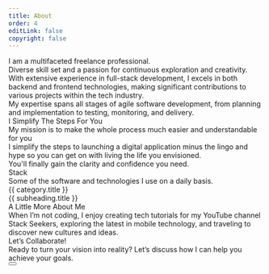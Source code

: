 ```yaml
---
title: About
order: 4
editLink: false
copyright: false
---
```


<div class="my-6 flex md:flex-row flex-column flex-column-reverse md:align-items-start ">
  <div class="md:col-6 col-12">
    <div class="my-4 text-md"> I am a multifaceted freelance professional.</div>
    <div class="my-4 text-md"> Diverse skill set and a passion for continuous exploration and creativity.</div>
    <div class="my-4 text-md">
    With extensive experience in full-stack development, I excels in both backend and frontend technologies, making significant contributions to various projects within the tech industry.</div> <div class="my-4 text-md">
    My expertise spans all stages of agile software development, from planning and implementation to testing, monitoring, and delivery.</div>
  </div>
  <div class="md:col-6 col-12 h-30rem overflow-hidden">
    <Image :src="`/img/about/about_jiwanghosal.jpg`" width="100%"/>
  </div>
</div>

<div class="my-6 flex md:flex-row flex-column ">
  <div class="md:col-6 col-12 h-25rem overflow-hidden">
    <Image :src="`/img/about/vue_amsterdam.jpg`" width="100%"/>
  </div>
  <div class="md:col-6 col-12">
    <div class="text-4xl font-bold">I Simplify The Steps For You</div>
    <div class="my-4 text-md">My mission is to make the whole process much easier and understandable for you</div>
    <div class="my-4 text-md">I simplify the steps to launching a digital application minus the lingo and hype so you can get on with living the life you envisioned.</div>
    <div class="my-4 text-md">You'll finally gain the clarity and confidence you need.</div>
  </div>
</div>
<!-- Skills -->
<div class="my-6" id="stack">
  <div class="text-center">
    <div class="text-4xl font-bold">Stack</div>
    <div class="my-4 text-xl">Some of the software and technologies I use on a daily basis.</div>
  </div>
  <div class="flex flex-wrap gap-2">
    <div v-for="(category, key) in technologies" :key="key" class="flex md:col-12">
      <div class="gap-1 surface-card shadow-1 border-round-md text-900 vp-feature-item">
        <div class="text-2xl font-bold">{{ category.title }}</div>
        <div v-for="(subheading, subKey) in category.subheadings" :key="subKey" class="p-4">
          <div class="text-xl">{{ subheading.title }}</div>
          <div class="p-1">
            <Tag
              v-for="tech in subheading.technologies"
              :key="tech.name"
              :value="tech.name"
              :icon="getIcon(tech.logoUrl)"
              class="m-1 p-1"
            />
          </div>
        </div>
      </div>
    </div>
  </div>
</div>

<div class="pt-8 text-900">
  <div class="text-center">
    <div class="text-4xl font-bold">A Little More About Me</div>
    <div class="my-4 text-md">When I’m not coding, I enjoy creating tech tutorials for my YouTube channel Stack Seekers, exploring the latest in mobile technology, and traveling to discover new cultures and ideas.</div>
  </div>
</div>

<div class="pt-4 surface-100 shadow-1 vp-feature-item border-round-md text-900">
  <div class="text-center">
    <div class="my-4 text-md">Let’s Collaborate!</div>
  </div>
  <div class="my-4 text-center text-md">Ready to turn your vision into reality? Let’s discuss how I can help you achieve your goals.
  </div>
  <a href="mailto:jiwan.cse@gmail.com" size="large" color="deeppink" class="flex justify-content-center text-center no-underline"> 
    <Button label="Let's work together" icon="pi pi-envelope" severity="info" />
  </a>
  <div class="flex flex-row surface-card justify-content-end flex-wrap gap-4 p-3 px-6 -mx-4 -mb-4 mt-4">
    <a
      v-for="(socialElement, socialIndex) in social"
      :key="socialIndex"
      :href="socialElement.url"
      target="_blank"
      class="flex flex-row text-600 gap-2"
      >
      <i :class="socialElement.icon" style="font-size: 1rem"></i>
      </a>
  </div>
</div>

<script setup lanf="ts">
  
  const technologies = {
  frontend: {
    title: "Frontend Technologies",
    subheadings: {
      frameworks_and_libraries: {
        title: "Frameworks and Libraries",
        technologies: [
          { name: "React", logoUrl: "https://example.com/logos/react-logo.png" },
          { name: "Vue.js", logoUrl: "/img/home/vuejs.png" },
        ]
      },
      styling: {
        title: "Styling Tools",
        technologies: [
          { name: "Tailwind CSS", logoUrl: "https://example.com/logos/tailwindcss-logo.png" },
          { name: "PrimeFlex", logoUrl: "https://example.com/logos/tailwindcss-logo.png" },
          { name: "Bootstrap", logoUrl: "https://example.com/logos/bootstrap-logo.png" },
          { name: "Material-UI", logoUrl: "https://example.com/logos/bootstrap-logo.png" },
          { name: "Ant Design", logoUrl: "https://example.com/logos/bootstrap-logo.png" },
        ]
      },
      stateManagement: {
        title: "State Management",
        technologies: [
          { name: "Pinia", logoUrl: "https://example.com/logos/tailwindcss-logo.png" },
          { name: "Redux", logoUrl: "https://example.com/logos/tailwindcss-logo.png" },
          { name: "vuex", logoUrl: "https://example.com/logos/tailwindcss-logo.png" },
        ]
      },
      buildTools: {
        title: "Build Tools",
        technologies: [
          { name: "Vite", logoUrl: "https://example.com/logos/tailwindcss-logo.png" },
          { name: "Rollup", logoUrl: "https://example.com/logos/tailwindcss-logo.png" },
          { name: "Webpack", logoUrl: "https://example.com/logos/tailwindcss-logo.png" },
        ]
      },
      testing: {
        title: "Testing",
        technologies: [
          { name: "Jest", logoUrl: "https://example.com/logos/tailwindcss-logo.png" },
          { name: "Testcafe", logoUrl: "https://example.com/logos/tailwindcss-logo.png" },
          { name: "Playwrite", logoUrl: "https://example.com/logos/tailwindcss-logo.png" },
          { name: "Lighthouse", logoUrl: "https://example.com/logos/tailwindcss-logo.png" },
        ]
      }
    }
  },
  backend: {
    title: "Backend Technologies",
    subheadings: {
      languages_and_frameworks: {
        title: "Languages and Frameworks",
        technologies: [
          { name: "Node.js", logoUrl: "https://example.com/logos/nodejs-logo.png" },
          { name: "Express.js", logoUrl: "https://example.com/logos/django-logo.png" },
        ]
      },
      microservices_and_apis: {
        title: "APIs",
        technologies: [
          { name: "RESTful API", logoUrl: "https://example.com/logos/expressjs-logo.png" },
          { name: "Web Socket", logoUrl: "https://example.com/logos/flask-logo.png" },
          { name: "GraphQL", logoUrl: "https://example.com/logos/flask-logo.png" }
        ]
      }
    }
  },
  database: {
    title: "Databases",
    subheadings: {
      languages_and_frameworks: {
        title: "",
        technologies: [
          { name: "MySQL", logoUrl: "https://example.com/logos/nodejs-logo.png" },
          { name: "PostgreSQL", logoUrl: "https://example.com/logos/django-logo.png" },
          { name: "MS SQL Server", logoUrl: "https://example.com/logos/django-logo.png" },
          { name: "DynamoDB", logoUrl: "https://example.com/logos/django-logo.png" },
          { name: "Firebase Firestore", logoUrl: "https://example.com/logos/django-logo.png" },
          { name: "Prisma", logoUrl: "https://example.com/logos/django-logo.png" },
          { name: "MongoDB", logoUrl: "https://example.com/logos/django-logo.png" },
        ]
      },
    }
  },
  deployment: {
    title: "Deployments",
    subheadings: {
      web_hosting: {
        title: "Web Hosting",
        technologies: [
          { name: "Vercel", logoUrl: "https://example.com/logos/nodejs-logo.png" },
          { name: "Netlify", logoUrl: "https://example.com/logos/django-logo.png" },
          { name: "Heroku", logoUrl: "https://example.com/logos/django-logo.png" },
          { name: "Azure", logoUrl: "https://example.com/logos/django-logo.png" },
          { name: "AWS", logoUrl: "https://example.com/logos/django-logo.png" },
        ]
      },
      CI_CD: {
        title: "CI/CD",
        technologies: [
          { name: "Github Action", logoUrl: "https://example.com/logos/nodejs-logo.png" },
          { name: "Azure Devops", logoUrl: "https://example.com/logos/django-logo.png" },
          { name: "GitLab CI/CD", logoUrl: "https://example.com/logos/django-logo.png" },
          { name: "Jenkins", logoUrl: "https://example.com/logos/django-logo.png" },
        ]
      },
    }
  },
  otherTools: {
    title: "OtherTools",
    subheadings: {
      version_control: {
        title: "Version control",
        technologies: [
          { name: "GitHub", logoUrl: "https://example.com/logos/nodejs-logo.png" },
          { name: "GitLab", logoUrl: "https://example.com/logos/django-logo.png" },
          { name: "Bitbucket", logoUrl: "https://example.com/logos/django-logo.png" },
          { name: "Azure Devops", logoUrl: "https://example.com/logos/django-logo.png" },
        ]
      },
      package_manager: {
        title: "Package managers",
        technologies: [
          { name: "npm", logoUrl: "https://example.com/logos/nodejs-logo.png" },
          { name: "yarn", logoUrl: "https://example.com/logos/django-logo.png" },
          { name: "pnpm", logoUrl: "https://example.com/logos/django-logo.png" },
          { name: "bun", logoUrl: "https://example.com/logos/django-logo.png" },
        ]
      },
      code_quality: {
        title: "Code Quality",
        technologies: [
          { name: "ESLint", logoUrl: "https://example.com/logos/nodejs-logo.png" },
          { name: "Prettier", logoUrl: "https://example.com/logos/django-logo.png" },
          { name: "SonarQube", logoUrl: "https://example.com/logos/django-logo.png" },
          { name: "Fortify", logoUrl: "https://example.com/logos/django-logo.png" },
          { name: "Nexus", logoUrl: "https://example.com/logos/django-logo.png" },
        ]
      },
      collaboration: {
        title: "Collaboration",
        technologies: [
          { name: "Jira", logoUrl: "https://example.com/logos/nodejs-logo.png" },
          { name: "Trello", logoUrl: "https://example.com/logos/django-logo.png" },
          { name: "Azure Boards", logoUrl: "https://example.com/logos/django-logo.png" },
          { name: "Slack", logoUrl: "https://example.com/logos/django-logo.png" },
          { name: "Teams", logoUrl: "https://example.com/logos/django-logo.png" },
        ]
      },
    }
  }
};

const getIcon = (logoUrl) => {
  // Placeholder logic for dynamic icon rendering. Replace this with your logic.
  return logoUrl ? 'pi pi-cog' : null;
};
  
  const social= [
    { label: 'linkedin', icon: 'pi pi-linkedin', url: 'https://www.linkedin.com/in/jiwanghosal/' },
    { label: 'stackoverflow', icon: 'pi pi-chart-bar', url: 'https://stackoverflow.com/users/10376224/stchr?tab=profile' },
    { label: 'Instagram', icon: 'pi pi-instagram', url: 'https://www.instagram.com/jiwan_ghosal/' },
    { label: 'youtube', icon: 'pi pi-youtube', url: 'https://www.youtube.com/@stackseekers' },
  ]
</script>
